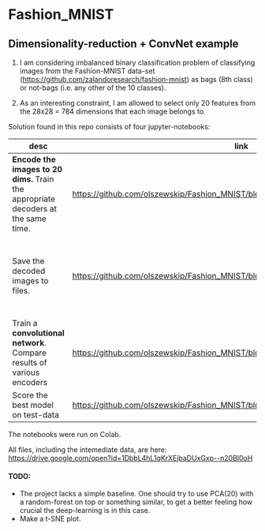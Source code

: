 # Fashion_MNIST

Dimensionality-reduction + ConvNet example
---
1. I am considering imbalanced binary classification problem of classifying images from the Fashion-MNIST data-set (https://github.com/zalandoresearch/fashion-mnist) as bags (8th class) or not-bags (i.e. any other of the 10 classes).

2. As an interesting constraint, I am allowed to select only 20 features from the 28x28 = 784 dimensions that each image belongs to.

Solution found in this repo consists of four jupyter-notebooks:

desc | link | note
--- | --- | --- 
**Encode the images to 20 dims.** Train the appropriate decoders at the same time. | https://github.com/olszewskip/Fashion_MNIST/blob/master/dimensionality_reduction.ipynb | An **autoencoder** does better than **PCA**.
Save the decoded images to files. | https://github.com/olszewskip/Fashion_MNIST/blob/master/compression.ipynb | The classifier will be fit without modifying the decoder, hence we can decode once before further training.
Train a **convolutional network**. Compare results of various encoders | https://github.com/olszewskip/Fashion_MNIST/blob/master/classification.ipynb | PCA can be as good as an overcomplicated autoencoder, but it does not win.
Score the best model on test-data | https://github.com/olszewskip/Fashion_MNIST/blob/master/final_test.ipynb | **97% F1** in 'bag'-class.

The notebooks were run on Colab.

All files, including the intemediate data, are here: https://drive.google.com/open?id=1DbbL4hL1qKrXEjbaDUxGxp--n20Bl0oH

#### TODO:
* The project lacks a simple baseline. One should try to use PCA(20) with a random-forest on top or something similar, to get a better feeling how crucial the deep-learning is in this case.
* Make a t-SNE plot.

